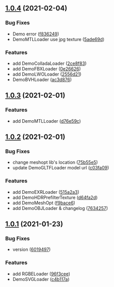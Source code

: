 ## [1.0.4](https://github.com/deepkolos/three-platformize-demo/compare/v1.0.3...v1.0.4) (2021-02-04)


### Bug Fixes

* Demo error ([f836249](https://github.com/deepkolos/three-platformize-demo/commit/f8362492232d0a281074b0136ad03186353519d4))
* DemoMTLLoader use jpg texture ([5ade69d](https://github.com/deepkolos/three-platformize-demo/commit/5ade69ddc02a48abc53f419bff089711a742bcce))


### Features

* add DemoColladaLoader ([2ce8f83](https://github.com/deepkolos/three-platformize-demo/commit/2ce8f8327b540cbbd4dcc13d9902334c32566cfb))
* add DemoFBXLoader ([0e26626](https://github.com/deepkolos/three-platformize-demo/commit/0e266268b3d375753822829cce50d9f5d0bd1aa0))
* add DemoLWOLoader ([2556d21](https://github.com/deepkolos/three-platformize-demo/commit/2556d2105de3dd832548eea91946861691f1d946))
* DemoBVHLoader ([ac3d876](https://github.com/deepkolos/three-platformize-demo/commit/ac3d876e599de03e49cfdb1ed22f6193b153120d))



## [1.0.3](https://github.com/deepkolos/three-platformize-demo/compare/v1.0.2...v1.0.3) (2021-02-01)


### Features

* add DemoMTLLoader ([d76e59c](https://github.com/deepkolos/three-platformize-demo/commit/d76e59c2c118ef3dad8c1ac434c3dc38cf97a33d))



## [1.0.2](https://github.com/deepkolos/three-platformize-demo/compare/v1.0.1...v1.0.2) (2021-02-01)


### Bug Fixes

* change meshopt lib's location ([75b55e5](https://github.com/deepkolos/three-platformize-demo/commit/75b55e50950b57d74d2b6896a6510300784e0149))
* update DemoGLTFLoader model url ([c03fa09](https://github.com/deepkolos/three-platformize-demo/commit/c03fa09f10a5694af7ce8283faf688743870947c))


### Features

* add DemoEXRLoader ([515a2a3](https://github.com/deepkolos/three-platformize-demo/commit/515a2a3b2cc9117cb7656b95a19b6465ab03e741))
* add DemoHDRPrefilterTexture ([d64fa2d](https://github.com/deepkolos/three-platformize-demo/commit/d64fa2d97cf2c79e051af15d55d9e2da1fe16d28))
* add DemoMeshOpt ([f9bace6](https://github.com/deepkolos/three-platformize-demo/commit/f9bace680d8a6e13500c4a2ec37fd47c2e21bcea))
* add DemoOBJLoader & changelog ([7634257](https://github.com/deepkolos/three-platformize-demo/commit/7634257323bda4e820ef695f3057b3bf523a71b5))



## [1.0.1](https://github.com/deepkolos/three-platformize-demo/compare/96f3ceecb209d50090db836daf9eab0c2d7b2108...v1.0.1) (2021-01-23)


### Bug Fixes

* version ([6019497](https://github.com/deepkolos/three-platformize-demo/commit/6019497a379415a4313eaff3a22cb3c6d7e9b235))


### Features

* add RGBELoader ([96f3cee](https://github.com/deepkolos/three-platformize-demo/commit/96f3ceecb209d50090db836daf9eab0c2d7b2108))
* DemoSVGLoader ([c4b117a](https://github.com/deepkolos/three-platformize-demo/commit/c4b117a2bdd139a2c0a8729ea91e611947cb664f))



